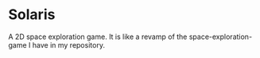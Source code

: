 # Solaris
A 2D space exploration game. It is like a revamp of the space-exploration-game I have in my repository. 
